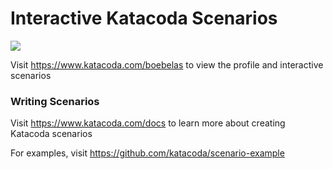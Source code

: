 # Interactive Katacoda Scenarios

[![](http://shields.katacoda.com/katacoda/boebelas/count.svg)](https://www.katacoda.com/boebelas "Get your profile on Katacoda.com")

Visit https://www.katacoda.com/boebelas to view the profile and interactive scenarios

### Writing Scenarios
Visit https://www.katacoda.com/docs to learn more about creating Katacoda scenarios

For examples, visit https://github.com/katacoda/scenario-example
